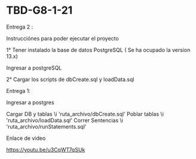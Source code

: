 # TBD-G8-1-21

Entrega 2 :

Instrucciónes para poder ejecutar el proyecto

1° Tener instalado la base de datos PostgreSQL ( Se ha ocupado la version 13.x)

Ingresar a postgreSQL


2° Cargar los scripts de dbCreate.sql y loadData.sql


Entrega 1:

Ingresar a postgres

Cargar DB y tablas
\i 'ruta_archivo/dbCreate.sql'
Poblar tablas
\i 'ruta_archivo/loadData.sql'
Correr Sentencias
\i 'ruta_archivo/runStatements.sql'

Enlace de video

https://youtu.be/u3CqWT7qSUk


